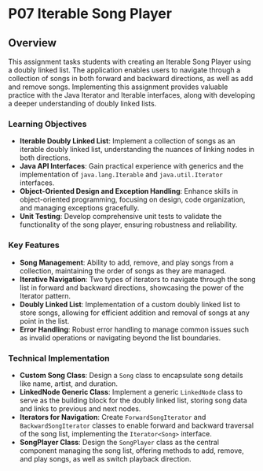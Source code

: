 # P07 Iterable Song Player

## Overview

This assignment tasks students with creating an Iterable Song Player using a doubly linked list. The application enables users to navigate through a collection of songs in both forward and backward directions, as well as add and remove songs. Implementing this assignment provides valuable practice with the Java Iterator and Iterable interfaces, along with developing a deeper understanding of doubly linked lists.

### Learning Objectives

- **Iterable Doubly Linked List**: Implement a collection of songs as an iterable doubly linked list, understanding the nuances of linking nodes in both directions.
- **Java API Interfaces**: Gain practical experience with generics and the implementation of `java.lang.Iterable` and `java.util.Iterator` interfaces.
- **Object-Oriented Design and Exception Handling**: Enhance skills in object-oriented programming, focusing on design, code organization, and managing exceptions gracefully.
- **Unit Testing**: Develop comprehensive unit tests to validate the functionality of the song player, ensuring robustness and reliability.

### Key Features

- **Song Management**: Ability to add, remove, and play songs from a collection, maintaining the order of songs as they are managed.
- **Iterative Navigation**: Two types of iterators to navigate through the song list in forward and backward directions, showcasing the power of the Iterator pattern.
- **Doubly Linked List**: Implementation of a custom doubly linked list to store songs, allowing for efficient addition and removal of songs at any point in the list.
- **Error Handling**: Robust error handling to manage common issues such as invalid operations or navigating beyond the list boundaries.

### Technical Implementation

- **Custom Song Class**: Design a `Song` class to encapsulate song details like name, artist, and duration.
- **LinkedNode Generic Class**: Implement a generic `LinkedNode` class to serve as the building block for the doubly linked list, storing song data and links to previous and next nodes.
- **Iterators for Navigation**: Create `ForwardSongIterator` and `BackwardSongIterator` classes to enable forward and backward traversal of the song list, implementing the `Iterator<Song>` interface.
- **SongPlayer Class**: Design the `SongPlayer` class as the central component managing the song list, offering methods to add, remove, and play songs, as well as switch playback direction.
